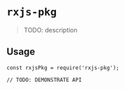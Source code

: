 # `rxjs-pkg`

> TODO: description

## Usage

```
const rxjsPkg = require('rxjs-pkg');

// TODO: DEMONSTRATE API
```
